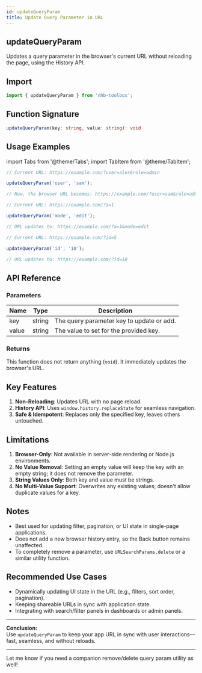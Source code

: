 ```yaml
---
id: updateQueryParam
title: Update Query Parameter in URL
---
```


## updateQueryParam

Updates a query parameter in the browser's current URL without reloading the page, using the History API.

## Import

```typescript
import { updateQueryParam } from 'nhb-toolbox';
```

## Function Signature

```typescript
updateQueryParam(key: string, value: string): void
```

## Usage Examples

import Tabs from '@theme/Tabs';
import TabItem from '@theme/TabItem';

<Tabs>
<TabItem value="Basic" label="Basic Update">

```typescript
// Current URL: https://example.com/?user=alex&role=admin

updateQueryParam('user', 'sam');

// Now, the browser URL becomes: https://example.com/?user=sam&role=admin
```

</TabItem>
<TabItem value="Add New Param" label="Adding New Parameter">

```typescript
// Current URL: https://example.com/?a=1

updateQueryParam('mode', 'edit');

// URL updates to: https://example.com/?a=1&mode=edit
```

</TabItem>
<TabItem value="Overwrite" label="Overwrite Value">

```typescript
// Current URL: https://example.com/?id=5

updateQueryParam('id', '10');

// URL updates to: https://example.com/?id=10
```

</TabItem>
</Tabs>

## API Reference

### Parameters

| Name  | Type   | Description                              |
|-------|--------|------------------------------------------|
| key   | string | The query parameter key to update or add. |
| value | string | The value to set for the provided key.    |

### Returns

This function does not return anything (`void`). It immediately updates the browser's URL.

## Key Features

1. **Non-Reloading**: Updates URL with no page reload.
2. **History API**: Uses `window.history.replaceState` for seamless navigation.
3. **Safe & Idempotent**: Replaces only the specified key, leaves others untouched.

## Limitations

1. **Browser-Only**: Not available in server-side rendering or Node.js environments.
2. **No Value Removal**: Setting an empty value will keep the key with an empty string; it does not remove the parameter.
3. **String Values Only**: Both key and value must be strings.
4. **No Multi-Value Support**: Overwrites any existing values; doesn't allow duplicate values for a key.

## Notes

- Best used for updating filter, pagination, or UI state in single-page applications.
- Does not add a new browser history entry, so the Back button remains unaffected.
- To completely remove a parameter, use `URLSearchParams.delete` or a similar utility function.

## Recommended Use Cases

- Dynamically updating UI state in the URL (e.g., filters, sort order, pagination).
- Keeping shareable URLs in sync with application state.
- Integrating with search/filter panels in dashboards or admin panels.

---

**Conclusion:**  
Use `updateQueryParam` to keep your app URL in sync with user interactions—fast, seamless, and without reloads.

---

Let me know if you need a companion remove/delete query param utility as well!
